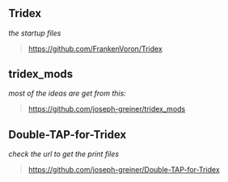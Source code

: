 #


## Tridex
*the startup files*
>https://github.com/FrankenVoron/Tridex

## tridex_mods
*most of the ideas are get from this:*
>https://github.com/joseph-greiner/tridex_mods

## Double-TAP-for-Tridex
*check the url to get the print files*
>https://github.com/joseph-greiner/Double-TAP-for-Tridex